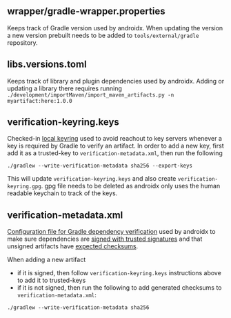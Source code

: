 ## wrapper/gradle-wrapper.properties

Keeps track of Gradle version used by androidx. When updating the version a new version prebuilt needs to be added to `tools/external/gradle` repository.

## libs.versions.toml

Keeps track of library and plugin dependencies used by androidx. Adding or updating a library there requires running `./development/importMaven/import_maven_artifacts.py -n myartifact:here:1.0.0`

## verification-keyring.keys

Checked-in [local keyring](https://docs.gradle.org/current/userguide/dependency_verification.html#sec:local-keyring) used to avoid reachout to key servers whenever a key is required by Gradle to verify an artifact. In order to add a new key, first add it as a trusted-key to `verification-metadata.xml`, then run the following

```
./gradlew --write-verification-metadata sha256 --export-keys
```

This will update `verification-keyring.keys` and also create `verification-keyring.gpg`. gpg file needs to be deleted as androidx only uses the human readable keychain to track of the keys.

## verification-metadata.xml

[Configuration file for Gradle dependency verification](https://docs.gradle.org/current/userguide/dependency_verification.html#sub:verification-metadata) used by androidx to make sure dependencies are [signed with trusted signatures](https://docs.gradle.org/current/userguide/dependency_verification.html#sec:signature-verificationn) and that unsigned artifacts have [expected checksums](https://docs.gradle.org/current/userguide/dependency_verification.html#sec:checksum-verification).

When adding a new artifact
- if it is signed, then follow `verification-keyring.keys` instructions above to add it to trusted-keys
- if it is not signed, then run the following to add generated checksums to `verification-metadata.xml`:

```
./gradlew --write-verification-metadata sha256
```
